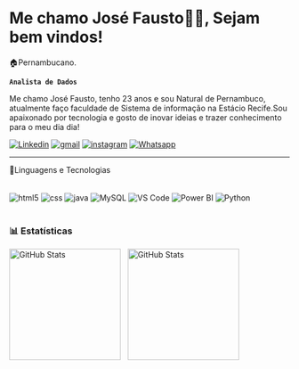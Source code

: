 # Me chamo José Fausto👨‍💻, Sejam bem vindos!

🏠Pernambucano.

**`Analista de Dados`**

Me chamo José Fausto, tenho 23 anos e sou Natural de Pernambuco, atualmente faço faculdade de Sistema de informação na Estácio Recife.Sou apaixonado por tecnologia e gosto de inovar ideias e trazer conhecimento para o meu dia dia!

[![Linkedin](https://img.shields.io/badge/LinkedIn-0077B5?style=for-the-badge&logo=linkedin&logoColor=white)](https://www.linkedin.com/in/jos%C3%A9-fausto-46b14a1b0/) [![gmail](https://img.shields.io/badge/Gmail-D14836?style=for-the-badge&logo=gmail&logoColor=white)](fau12.martinsmelo@gmail.com) [![instagram](https://img.shields.io/badge/Instagram-E4405F?style=for-the-badge&logo=instagram&logoColor=white)](https://www.instagram.com/josefaustto/) [![Whatsapp](https://img.shields.io/badge/WhatsApp-25D366?style=for-the-badge&logo=whatsapp&logoColor=white)](https://wa.me/5581996624509?)

---
🤖Linguagens e Tecnologias

<div sytle = "display: inline_block" ><br/>
    <img align="center" alt="html5" src="https://img.shields.io/badge/HTML-239120?style=for-the-badge&logo=html5&logoColor=white" />
    <img align="center" alt="css" src="https://img.shields.io/badge/CSS-239120?&style=for-the-badge&logo=css3&logoColor=white"/>
    <img align="center" alt="java" src="https://img.shields.io/badge/Java-ED8B00?style=for-the-badge&logo=openjdk&logoColor=white"/>
     <img align="center" alt="MySQL" src="https://img.shields.io/badge/MySQL-00000F?style=for-the-badge&logo=mysql&logoColor=white"/>
     <img align="center" alt="VS Code" src="https://img.shields.io/badge/Visual_Studio-5C2D91?style=for-the-badge&logo=visual%20studio&logoColor=white"/>
      <img align="center"alt="Power BI" src="https://img.shields.io/badge/power_bi-F2C811?style=for-the-badge&logo=powerbi&logoColor=black"/> 
       <img align="center" alt="Python" src="https://img.shields.io/badge/Python-3776AB?style=for-the-badge&logo=python&logoColor=white"/>

<br/>
<br/>

### 📊  Estatísticas

<p>
  <img 
    align="left" 
    alt="GitHub Stats" 
    height="200" 
    style="padding-right: 10px;" 
    src="https://github-readme-stats.vercel.app/api?username=josemilo&show_icons=true&theme=tokyonight&include_all_commits=true&locale=pt-br" 
  />

<img 
      align="left" 
      alt="GitHub Stats" 
      height="200" 
      src="https://github-readme-stats.vercel.app/api/top-langs/?username=josemilo&theme=tokyonight&layout=compact&custom_title=Tecnologias&langs_count=9" 
  />

</p>
